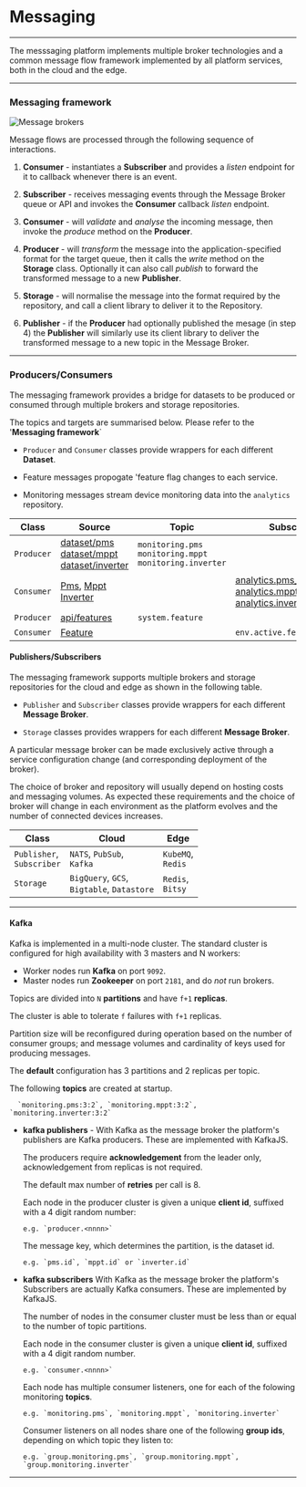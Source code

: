 # Messaging
---

The messsaging platform implements multiple broker technologies and a common message flow framework implemented by all platform services, both in the cloud and the edge.

---

### Messaging framework

![Message brokers](/images/message-broker.png)

Message flows are processed through the following sequence of interactions.

1. **Consumer** - instantiates a **Subscriber** and provides a _listen_ endpoint for it to callback whenever there is an event.

2. **Subscriber** - receives messaging events through the Message Broker queue or API and invokes the **Consumer** callback _listen_ endpoint. 

3. **Consumer** - will _validate_ and _analyse_ the incoming message, then invoke the _produce_ method on the **Producer**.

4. **Producer** - will _transform_ the message into the application-specified format for the target queue, then it calls the _write_ method on the **Storage** class. Optionally it can also call _publish_ to forward the transformed message to a new **Publisher**.

5. **Storage** - will normalise the message into the format required by the repository, and call a client library to deliver it to the Repository. 

6. **Publisher** - if the **Producer**  had optionally published the mesage (in step 4) the **Publisher** will similarly use its client library to deliver the transformed message to a new topic in the Message Broker.

---

### Producers/Consumers

The messaging framework provides a bridge for datasets to be produced or consumed through multiple brokers and storage repositories.

The topics and targets are summarised below. Please refer to the '**Messaging framework**`

- `Producer` and `Consumer` classes provide wrappers for each different **Dataset**.

- Feature messages propogate 'feature flag changes to each service.

- Monitoring messages stream device monitoring data into the `analytics` repository. 

Class             | Source                   | Topic                 | Subscription 
---               | ---                      | ---                   | --- 
`Producer`        | [dataset/pms](/docs/api.sundaya.monitored.equipment/0/routes/devices/dataset/pms/post)<br>[dataset/mppt](/docs/api.sundaya.monitored.equipment/0/routes/devices/dataset/mppt/post)<br>[dataset/inverter](/docs/api.sundaya.monitored.equipment/0/routes/devices/dataset/inverter/post) | `monitoring.pms`<br>`monitoring.mppt`<br>`monitoring.inverter` | 
`Consumer`        | [Pms](/docs/api.sundaya.monitored.equipment/0/routes/devices/dataset/pms/post), [Mppt](/docs/api.sundaya.monitored.equipment/0/routes/devices/dataset/mppt/post)<br>[Inverter](/docs/api.sundaya.monitored.equipment/0/routes/devices/dataset/inverter/post) | <i></i> | [analytics.pms_monitoring](/docs/api.sundaya.monitored.equipment/0/c/Implementation/Datasets/analytics/pms_monitoring)<br>[analytics.mppt_monitoring](/docs/api.sundaya.monitored.equipment/0/c/Implementation/Datasets/analytics/mppt_monitoring)<br>[analytics.inverter_monitoring](/docs/api.sundaya.monitored.equipment/0/c/Implementation/Datasets/analytics/inverter_monitoring) |
`Producer`        | [api/features](/docs/api.sundaya.monitored.equipment/0/routes/api/features/get) | `system.feature` | 
`Consumer`        | [Feature](/docs/api.sundaya.monitored.equipment/0/routes/api/features/get) | <i></i> | `env.active.features`


#### Publishers/Subscribers

The messaging framework supports multiple brokers and storage repositories for the cloud and edge as shown in the following table.

- `Publisher` and `Subscriber` classes provide wrappers for each different **Message Broker**.  

- `Storage` classes provides wrappers for each different **Message Broker**. 

A particular message broker can be made exclusively active through a service configuration change (and corresponding deployment of the broker). 

The choice of broker and repository will usually depend on hosting costs and messaging volumes. As expected these requirements and the choice of broker will change in each environment as the platform evolves and the number of connected devices increases.

Class                         | Cloud                          | Edge                  
---                           | ---                            | ---                   
`Publisher`,<br>`Subscriber`   | `NATS`, `PubSub`,<br>`Kafka`  | `KubeMQ`,<br>`Redis`  
`Storage`                     | `BigQuery`, `GCS`,<br>`Bigtable`, `Datastore` | `Redis`,<br>`Bitsy` | Class wrapper for each different **Repository**.

---


#### Kafka

Kafka is implemented in a multi-node cluster. The standard cluster is configured for high availability with  3 masters and N workers: 

- Worker nodes run __Kafka__ on port `9092`. 
- Master nodes run __Zookeeper__ on port `2181`, and do _not_ run brokers.

Topics are divided into `N` __partitions__ and have `f+1` __replicas__. 

The cluster is able to tolerate `f` failures with `f+1` replicas. 

Partition size will be reconfigured during operation based on the number of consumer groups; and message volumes and cardinality of keys used for producing messages.

The __default__ configuration has 3 partitions and 2 replicas per topic.

The following __topics__ are created at startup.

      `monitoring.pms:3:2`, `monitoring.mppt:3:2`, `monitoring.inverter:3:2`

- **kafka publishers** - With Kafka as the message broker the platform's publishers are Kafka producers. These are implemented with KafkaJS. 

   The producers require __acknowledgement__ from the leader only, acknowledgement from replicas is not required. 

   The default max number of __retries__ per call is 8.

   Each node in the producer cluster is given a unique __client id__, suffixed with a 4 digit random number:

      e.g. `producer.<nnnn>`

   The message key, which determines the partition, is the dataset id. 

      e.g. `pms.id`, `mppt.id` or `inverter.id`

- **kafka subscribers** With Kafka as the message broker the platform's Subscribers are actually Kafka consumers. These are implemented by KafkaJS. 

   The number of nodes in the consumer cluster must be less than or equal to the number of topic partitions.

   Each node in the consumer cluster is given a unique __client id__, suffixed with a 4 digit random number.

      e.g. `consumer.<nnnn>`

   Each node has multiple consumer listeners, one for each of the folowing monitoring __topics__.

      e.g. `monitoring.pms`, `monitoring.mppt`, `monitoring.inverter`

   Consumer listeners on all nodes share one of the following __group ids__, depending on which topic they listen to:

      e.g. `group.monitoring.pms`, `group.monitoring.mppt`, `group.monitoring.inverter`

---
